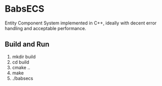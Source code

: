 # BabsECS

Entity Component System implemented in C++, ideally with decent error handling and acceptable performance.

## Build and Run
1. mkdir build
2. cd build
3. cmake ..
4. make
5. ./babsecs
